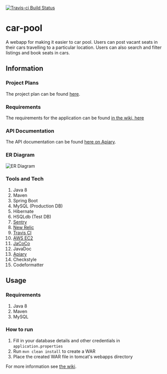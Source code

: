 [![Travis-ci Build Status](https://travis-ci.org/pbaisla/car-pool.svg?branch=master)](https://travis-ci.org/pbaisla/car-pool)

# car-pool

A webapp for making it easier to car pool.
Users can post vacant seats in their cars travelling to a particular location.
Users can also search and filter listings and book seats in cars.

## Information

### Project Plans

The project plan can be found [here](https://docs.google.com/a/practo.com/spreadsheets/d/1ZWKIENGZQZYOi_ZfI0HVAXg2QmgcdGLZjFezdxuLZCA/).

### Requirements

The requirements for the application can be found [in the wiki, here](https://github.com/pbaisla/car-pool/wiki/Requirements)

### API Documentation

The API documentation can be found [here on Apiary](http://docs.jedicarpool.apiary.io).

### ER Diagram

![ER Diagram](https://github.com/pbaisla/car-pool/blob/master/docs/car_pool_er_diag.png?raw=true)

### Tools and Tech

1. Java 8
2. Maven
3. Spring Boot
4. MySQL (Production DB)
5. Hibernate
6. HSQLdb (Test DB)
7. [Sentry](https://app.getsentry.com/practo-52/jedi-car-pool/)
8. [New Relic](https://rpm.newrelic.com/accounts/1410232/applications/31693240)
9. [Travis CI](https://travis-ci.org/pbaisla/car-pool)
10. [AWS EC2](http://ec2-52-66-60-159.ap-south-1.compute.amazonaws.com/car-pool/)
11. [JaCoCo](http://ec2-52-66-60-159.ap-south-1.compute.amazonaws.com/car-pool/jacoco/index.html)
12. JavaDoc
13. [Apiary](http://docs.jedicarpool.apiary.io/)
14. Checkstyle
15. Codeformatter

## Usage

### Requirements

1. Java 8
2. Maven
3. MySQL

### How to run

1. Fill in your database details and other credentials in `application.properties`
2. Run `mvn clean install` to create a WAR
3. Place the created WAR file in tomcat's webapps directory

For more information see [the wiki](https://github.com/pbaisla/car-pool/wiki).
